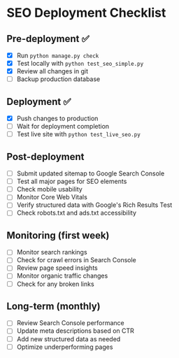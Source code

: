 # SEO Deployment Checklist

## Pre-deployment ✅
- [x] Run `python manage.py check`
- [x] Test locally with `python test_seo_simple.py`
- [x] Review all changes in git
- [ ] Backup production database

## Deployment ✅
- [x] Push changes to production
- [ ] Wait for deployment completion
- [ ] Test live site with `python test_live_seo.py`

## Post-deployment
- [ ] Submit updated sitemap to Google Search Console
- [ ] Test all major pages for SEO elements
- [ ] Check mobile usability
- [ ] Monitor Core Web Vitals
- [ ] Verify structured data with Google's Rich Results Test
- [ ] Check robots.txt and ads.txt accessibility

## Monitoring (first week)
- [ ] Monitor search rankings
- [ ] Check for crawl errors in Search Console
- [ ] Review page speed insights
- [ ] Monitor organic traffic changes
- [ ] Check for any broken links

## Long-term (monthly)
- [ ] Review Search Console performance
- [ ] Update meta descriptions based on CTR
- [ ] Add new structured data as needed
- [ ] Optimize underperforming pages

